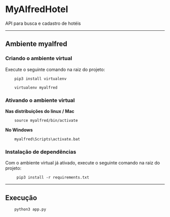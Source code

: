 # MyAlfredHotel

  API para busca e cadastro de hotéis

---

## Ambiente myalfred

  ### Criando o ambiente virtual
  Execute o seguinte comando na raiz do projeto:
        
        pip3 install virtualenv
        
        virtualenv myalfred

  ### Ativando o ambiente virtual
  **Nas distribuições do linux / Mac**

        source myalfred/bin/activate

  **No Windows**

        myalfred\Scripts\activate.bat

  ### Instalação de dependências
  Com o ambiente virtual já ativado, execute o seguinte comando na raiz do projeto:
        
         pip3 install -r requirements.txt
---

## Execução

        python3 app.py
